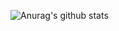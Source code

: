
![Anurag's github stats](https://github-readme-stats.vercel.app/api?username=GengchenXU&show_icons=true&theme=radical)